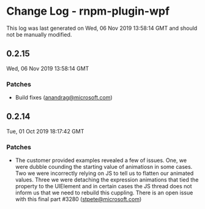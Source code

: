 # Change Log - rnpm-plugin-wpf

This log was last generated on Wed, 06 Nov 2019 13:58:14 GMT and should not be manually modified.

## 0.2.15
Wed, 06 Nov 2019 13:58:14 GMT

### Patches

- Build fixes (anandrag@microsoft.com)
## 0.2.14
Tue, 01 Oct 2019 18:17:42 GMT

### Patches

- The customer provided examples revealed a few of issues.  One, we were dubble counding the starting value of animatiosn in some cases. Two we were incorrectly relying on JS to tell us to flatten our animated values. Three we were detaching the expression animations that tied the property to the UIElement and in certain cases the JS thread does not inform us that we need to rebuild this cuppling.  There is an open issue with this final part #3280 (stpete@microsoft.com)